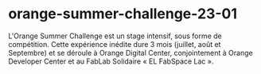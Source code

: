 # orange-summer-challenge-23-01
L'Orange Summer Challenge est un stage intensif, sous forme de compétition. Cette expérience inédite dure 3 mois (juillet, août et Septembre) et se déroule à Orange Digital Center, conjointement à Orange Developer Center et au FabLab Solidaire « EL FabSpace Lac ».
